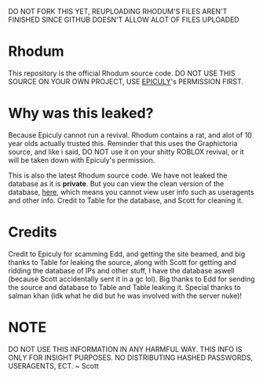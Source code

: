 DO NOT FORK THIS YET, REUPLOADING RHODUM'S FILES AREN'T FINISHED SINCE GITHUB DOESN'T ALLOW ALOT OF FILES UPLOADED

# Rhodum
This repository is the official Rhodum source code. DO NOT USE THIS SOURCE ON YOUR OWN PROJECT, USE <a href="https://github.com/Epiculy" target="_blank">EPICULY</a>'s PERMISSION FIRST.

# Why was this leaked?
Because Epiculy cannot run a revival. Rhodum contains a rat, and alot of 10 year olds actually trusted this. Reminder that this uses the Graphictoria source, and like i said, DO NOT use it on your shitty ROBLOX revival, or it will be taken down with Epiculy's permission.

This is also the latest Rhodum source code. We have not leaked the database as it is <b>private</b>. But you can view the clean version of the database, <a href="https://github.com/qunjz/Rhodum/blob/main/RhodumDatabaseV2">here</a>, which means you cannot view user info such as useragents and other info. Credit to Table for the database, and Scott for cleaning it.

# Credits
Credit to Epiculy for scamming Edd, and getting the site beamed, and big thanks to Table for leaking the source, along with Scott for getting and ridding the database of IPs and other stuff, I have the database aswell (because Scott accidentally sent it in a gc lol). Big thanks to Edd for sending the source and database to Table and Table leaking it. Special thanks to salman khan (idk what he did but he was involved with the server nuke)!

# NOTE
DO NOT USE THIS INFORMATION IN ANY HARMFUL WAY. THIS INFO IS ONLY FOR INSIGHT PURPOSES. NO DISTRIBUTING HASHED PASSWORDS, USERAGENTS, ECT.  ~ Scott
